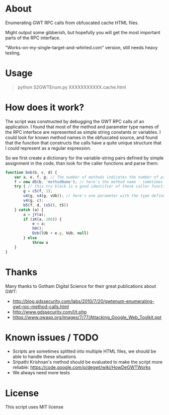 About
=====

Enumerating GWT RPC calls from obfuscated cache HTML files.

Might output some gibberish, but hopefully you will get the most important parts of the RPC interface.

"Works-on-my-single-target-and-whirled.com" version, still needs heavy testing.

Usage
=====

> python S2GWTEnum.py XXXXXXXXXXX.cache.html

How does it work?
=================

The script was constructed by debugging the GWT RPC calls of an application. I found that most of the method and parameter type names of the RPC interface are represented as simple string constants or variables. I could look for known method names in the obfuscated source, and found that the function that constructs the calls have a quite unique structure that I could represent as a regular expression. 

So we first create a dictionary for the variable-string pairs defined by simple assignment in the code, than look for the caller functions and parse them:

```javascript
function bnb(b, c, d) {
    var a, e, f, g; // The number of methods indicates the number of paramaters but we don't really need this
    f = new d5(b, 'methodName'); // here's the method name - sometimes we have to resolve it from a string variable
    try { // this try block is a good identifier of these caller functions
        g = c5(f, 1);
        u4(g, s4(g, vUb)); // here's one parameter with the type defined in the vUb string
        v4(g, c);
        b5(f, d, (x5(), t5))
    } catch (a) {
        a = jY(a);
        if (zK(a, 106)) {
            e = a;
            h9();
            Dzb(lUb + e.g, kUb, null)
        } else
            throw a
    }
}
```


Thanks
======

Many thanks to Gotham Digital Science for their great publications about GWT:
*   http://blog.gdssecurity.com/labs/2010/7/20/gwtenum-enumerating-gwt-rpc-method-calls.html
*   http://www.gdssecurity.com/l/t.php
*   https://www.owasp.org/images/7/77/Attacking_Google_Web_Toolkit.ppt

Known issues / TODO
===================

*   Scripts are sometimes splitted into multiple HTML files, we should be able to handle these situations
*   Sripathi Krishnan's method should be evaluated to make the script more reliable: https://code.google.com/p/degwt/wiki/HowDeGWTWorks
*   We always need more tests

License
=======

This script uses MIT license
